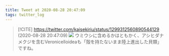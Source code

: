 ```yaml
---
title: Tweet at 2020-08-28 20:47:09
tags: twitter_log
---
```


> [!CITE] https://twitter.com/kaisekiriu/status/1299312560890544129 (2020-08-28 20:47:09)
> ![](https://twitter.com/kaisekiriu/status/1299312560890544129)
> ウミウシに含めるかはともかく、アシヒダナメクジを含むVeronicelloideaも「殻を持たないまま陸上進出した貝類」ですね。
